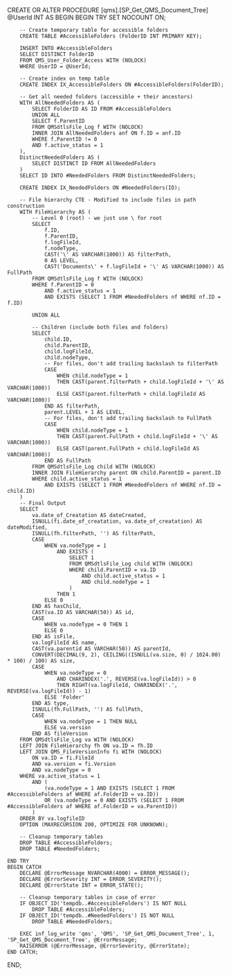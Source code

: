 CREATE OR ALTER PROCEDURE [qms].[SP_Get_QMS_Document_Tree] 
@UserId INT
AS
BEGIN
	BEGIN TRY
		SET NOCOUNT ON;

		-- Create temporary table for accessible folders
		CREATE TABLE #AccessibleFolders (FolderID INT PRIMARY KEY);
		
		INSERT INTO #AccessibleFolders
		SELECT DISTINCT FolderID
		FROM QMS_User_Folder_Access WITH (NOLOCK)
		WHERE UserID = @UserId;

		-- Create index on temp table
		CREATE INDEX IX_AccessibleFolders ON #AccessibleFolders(FolderID);

		-- Get all needed folders (accessible + their ancestors)
		WITH AllNeededFolders AS (
			SELECT FolderID AS ID FROM #AccessibleFolders
			UNION ALL
			SELECT f.ParentID
			FROM QMSdtlsFile_Log f WITH (NOLOCK)
			INNER JOIN AllNeededFolders anf ON f.ID = anf.ID
			WHERE f.ParentID != 0
			AND f.active_status = 1
		),
		DistinctNeededFolders AS (
			SELECT DISTINCT ID FROM AllNeededFolders
		)
		SELECT ID INTO #NeededFolders FROM DistinctNeededFolders;

		CREATE INDEX IX_NeededFolders ON #NeededFolders(ID);

		-- File hierarchy CTE - Modified to include files in path construction
		WITH FileHierarchy AS (
			-- Level 0 (root) - we just use \ for root
			SELECT 
				f.ID,
				f.ParentID,
				f.logFileId,
				f.nodeType,
				CAST('\' AS VARCHAR(1000)) AS filterPath,
				0 AS LEVEL,
				CAST('Documents\' + f.logFileId + '\' AS VARCHAR(1000)) AS FullPath
			FROM QMSdtlsFile_Log f WITH (NOLOCK)
			WHERE f.ParentID = 0
				AND f.active_status = 1
				AND EXISTS (SELECT 1 FROM #NeededFolders nf WHERE nf.ID = f.ID)
			
			UNION ALL
			
			-- Children (include both files and folders)
			SELECT 
				child.ID,
				child.ParentID,
				child.logFileId,
				child.nodeType,
				-- For files, don't add trailing backslash to filterPath
				CASE 
					WHEN child.nodeType = 1 
					THEN CAST(parent.filterPath + child.logFileId + '\' AS VARCHAR(1000))
					ELSE CAST(parent.filterPath + child.logFileId AS VARCHAR(1000))
				END AS filterPath,
				parent.LEVEL + 1 AS LEVEL,
				-- For files, don't add trailing backslash to FullPath
				CASE 
					WHEN child.nodeType = 1
					THEN CAST(parent.FullPath + child.logFileId + '\' AS VARCHAR(1000))
					ELSE CAST(parent.FullPath + child.logFileId AS VARCHAR(1000))
				END AS FullPath
			FROM QMSdtlsFile_Log child WITH (NOLOCK)
			INNER JOIN FileHierarchy parent ON child.ParentID = parent.ID
			WHERE child.active_status = 1
				AND EXISTS (SELECT 1 FROM #NeededFolders nf WHERE nf.ID = child.ID)
		)
		-- Final Output
		SELECT 
			va.date_of_Creatation AS dateCreated,
			ISNULL(fi.date_of_creatation, va.date_of_creatation) AS dateModified,
			ISNULL(fh.filterPath, '') AS filterPath,
			CASE 
				WHEN va.nodeType = 1
					AND EXISTS (
						SELECT 1
						FROM QMSdtlsFile_Log child WITH (NOLOCK)
						WHERE child.ParentID = va.ID
							AND child.active_status = 1
							AND child.nodeType = 1
						)
					THEN 1
				ELSE 0
			END AS hasChild,
			CAST(va.ID AS VARCHAR(50)) AS id,
			CASE 
				WHEN va.nodeType = 0 THEN 1
				ELSE 0
			END AS isFile,
			va.logFileId AS name,
			CAST(va.parentid AS VARCHAR(50)) AS parentId,
			CONVERT(DECIMAL(9, 2), CEILING((ISNULL(va.size, 0) / 1024.00) * 100) / 100) AS size,
			CASE 
				WHEN va.nodeType = 0
					AND CHARINDEX('.', REVERSE(va.logFileId)) > 0
					THEN RIGHT(va.logFileId, CHARINDEX('.', REVERSE(va.logFileId)) - 1)
				ELSE 'Folder'
			END AS type,
			ISNULL(fh.FullPath, '') AS fullPath,
			CASE 
				WHEN va.nodeType = 1 THEN NULL
				ELSE va.version
			END AS fileVersion
		FROM QMSdtlsFile_Log va WITH (NOLOCK)
		LEFT JOIN FileHierarchy fh ON va.ID = fh.ID
		LEFT JOIN QMS_FileVersionInfo fi WITH (NOLOCK) 
			ON va.ID = fi.FileId
			AND va.version = fi.Version
			AND va.nodeType = 0
		WHERE va.active_status = 1
			AND (
				(va.nodeType = 1 AND EXISTS (SELECT 1 FROM #AccessibleFolders af WHERE af.FolderID = va.ID))
				OR (va.nodeType = 0 AND EXISTS (SELECT 1 FROM #AccessibleFolders af WHERE af.FolderID = va.ParentID))
			)
		ORDER BY va.logfileID
		OPTION (MAXRECURSION 200, OPTIMIZE FOR UNKNOWN);

		-- Cleanup temporary tables
		DROP TABLE #AccessibleFolders;
		DROP TABLE #NeededFolders;

	END TRY
	BEGIN CATCH
		DECLARE @ErrorMessage NVARCHAR(4000) = ERROR_MESSAGE();
		DECLARE @ErrorSeverity INT = ERROR_SEVERITY();
		DECLARE @ErrorState INT = ERROR_STATE();

		-- Cleanup temporary tables in case of error
		IF OBJECT_ID('tempdb..#AccessibleFolders') IS NOT NULL
			DROP TABLE #AccessibleFolders;
		IF OBJECT_ID('tempdb..#NeededFolders') IS NOT NULL
			DROP TABLE #NeededFolders;

		EXEC inf_log_write 'qms', 'QMS', 'SP_Get_QMS_Document_Tree', 1, 'SP_Get_QMS_Document_Tree', @ErrorMessage;
		RAISERROR (@ErrorMessage, @ErrorSeverity, @ErrorState);
	END CATCH;
END;